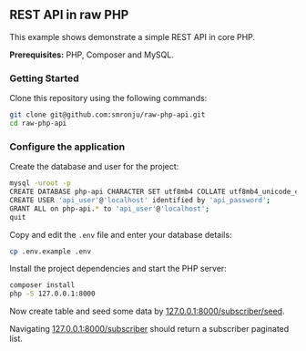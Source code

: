 ## REST API in raw PHP

This example shows demonstrate a simple REST API in core PHP.

**Prerequisites:** PHP, Composer and MySQL.

### Getting Started
Clone this repository using the following commands:

```sh
git clone git@github.com:smronju/raw-php-api.git
cd raw-php-api
```

### Configure the application

Create the database and user for the project:

```sh
mysql -uroot -p
CREATE DATABASE php-api CHARACTER SET utf8mb4 COLLATE utf8mb4_unicode_ci;
CREATE USER 'api_user'@'localhost' identified by 'api_password';
GRANT ALL on php-api.* to 'api_user'@'localhost';
quit
```

Copy and edit the `.env` file and enter your database details:

```sh
cp .env.example .env
```

Install the project dependencies and start the PHP server:

```sh
composer install
php -S 127.0.0.1:8000
```
Now create table and seed some data by [127.0.0.1:8000/subscriber/seed](127.0.0.1:8000/subscriber/seed).

Navigating [127.0.0.1:8000/subscriber](127.0.0.1:8000/subscriber) should return a subscriber paginated list.
